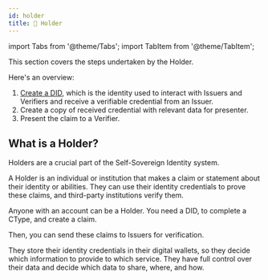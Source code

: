 ```yaml
---
id: holder
title: 👤 Holder
---
```


import Tabs from '@theme/Tabs';
import TabItem from '@theme/TabItem';

This section covers the steps undertaken by the <span className="label-role holder">Holder</span>.

Here's an overview:

1. [Create a DID](./01_did.md), which is the identity used to interact with <span className="label-role issuer">Issuers</span> and <span className="label-role verifier">Verifiers</span> and receive a verifiable credential from an Issuer.
2. Create a copy of received credential with relevant data for presenter.
3. Present the claim to a <span className="label-role verifier">Verifier</span>.

## What is a Holder?

Holders are a crucial part of the Self-Sovereign Identity system.

A Holder is an individual or institution that makes a claim or statement about their identity or abilities.
They can use their identity credentials to prove these claims, and third-party institutions verify them.

Anyone with an account can be a Holder.
You need a DID, to complete a CType, and create a claim.

Then, you can send these claims to Issuers for verification.

They store their identity credentials in their digital wallets, so they decide which information to provide to which service.
They have full control over their data and decide which data to share, where, and how.